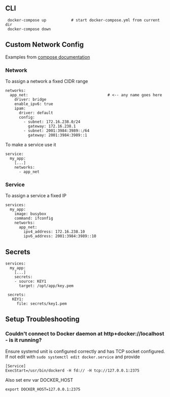 ## CLI

     docker-compose up           # start docker-compose.yml from current dir
     docker-compose down

## Custom Network Config

Examples from [compose documentation](https://docs.docker.com/compose/compose-file/compose-file-v2/#ipv4_address-ipv6_address)

### Network

To assign a network a fixed CIDR range

    networks:
      app_net:                                   # <-- any name goes here
        driver: bridge
        enable_ipv6: true
        ipam:
          driver: default
          config:
            - subnet: 172.16.238.0/24
              gateway: 172.16.238.1
            - subnet: 2001:3984:3989::/64        
              gateway: 2001:3984:3989::1
              
To make a service use it

    service:
      my_app:
        [...]
        networks:
          - app_net

### Service

To assign a service a fixed IP

    services:
      my_app:
        image: busybox
        command: ifconfig
        networks:
          app_net:
            ipv4_address: 172.16.238.10
            ipv6_address: 2001:3984:3989::10

## Secrets

    services:
      my_app:
        [...]
        secrets:
        - source: KEY1
          target: /opt/app/key.pem
          
     secrets:
       KEY1:
         file: secrets/key1.pem

## Setup Troubleshooting

### Couldn't connect to Docker daemon at http+docker://localhost - is it running?

Ensure systemd unit is configured correctly and has TCP socket configured. 
If not edit with `sudo systemctl edit docker.service` and provide

    [Service]
    ExecStart=/usr/bin/dockerd -H fd:// -H tcp://127.0.0.1:2375

Also set env var DOCKER_HOST

    export DOCKER_HOST=127.0.0.1:2375
